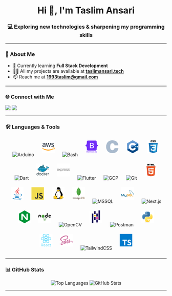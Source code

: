 <h1 align="center">Hi 👋, I'm Taslim Ansari</h1>
<h3 align="center">💻 Exploring new technologies & sharpening my programming skills</h3>

---

### 🚀 About Me
- 🌱 Currently learning **Full Stack Development**
- 👨‍💻 All my projects are available at **[taslimansari.tech](https://taslimansari.tech/)**
- 📫 Reach me at **1993taslim@gmail.com**

---

### 🌐 Connect with Me
<p align="left">
<a href="https://twitter.com/maximoff6310" target="_blank"><img src="https://img.shields.io/badge/Twitter-1DA1F2?style=for-the-badge&logo=twitter&logoColor=white" /></a>
<a href="https://linkedin.com/in/taslimansari" target="_blank"><img src="https://img.shields.io/badge/LinkedIn-0077B5?style=for-the-badge&logo=linkedin&logoColor=white" /></a>
</p>

---

### 🛠️ Languages & Tools
<p align="center">
<img src="https://cdn.worldvectorlogo.com/logos/arduino-1.svg" height="40" style="margin: 10px" alt="Arduino" />
<img src="https://raw.githubusercontent.com/devicons/devicon/master/icons/amazonwebservices/amazonwebservices-original-wordmark.svg" height="40" style="margin: 10px" alt="AWS" />
<img src="https://www.vectorlogo.zone/logos/gnu_bash/gnu_bash-icon.svg" height="40" style="margin: 10px" alt="Bash" />
<img src="https://raw.githubusercontent.com/devicons/devicon/master/icons/bootstrap/bootstrap-plain-wordmark.svg" height="40" style="margin: 10px" alt="Bootstrap" />
<img src="https://raw.githubusercontent.com/devicons/devicon/master/icons/c/c-original.svg" height="40" style="margin: 10px" alt="C" />
<img src="https://raw.githubusercontent.com/devicons/devicon/master/icons/cplusplus/cplusplus-original.svg" height="40" style="margin: 10px" alt="C++" />
<img src="https://raw.githubusercontent.com/devicons/devicon/master/icons/css3/css3-original-wordmark.svg" height="40" style="margin: 10px" alt="CSS3" />
<img src="https://www.vectorlogo.zone/logos/dartlang/dartlang-icon.svg" height="40" style="margin: 10px" alt="Dart" />
<img src="https://raw.githubusercontent.com/devicons/devicon/master/icons/docker/docker-original-wordmark.svg" height="40" style="margin: 10px" alt="Docker" />
<img src="https://raw.githubusercontent.com/devicons/devicon/master/icons/express/express-original-wordmark.svg" height="40" style="margin: 10px" alt="Express" />
<img src="https://www.vectorlogo.zone/logos/flutterio/flutterio-icon.svg" height="40" style="margin: 10px" alt="Flutter" />
<img src="https://www.vectorlogo.zone/logos/google_cloud/google_cloud-icon.svg" height="40" style="margin: 10px" alt="GCP" />
<img src="https://www.vectorlogo.zone/logos/git-scm/git-scm-icon.svg" height="40" style="margin: 10px" alt="Git" />
<img src="https://raw.githubusercontent.com/devicons/devicon/master/icons/html5/html5-original-wordmark.svg" height="40" style="margin: 10px" alt="HTML5" />
<img src="https://raw.githubusercontent.com/devicons/devicon/master/icons/java/java-original.svg" height="40" style="margin: 10px" alt="Java" />
<img src="https://raw.githubusercontent.com/devicons/devicon/master/icons/javascript/javascript-original.svg" height="40" style="margin: 10px" alt="JavaScript" />
<img src="https://raw.githubusercontent.com/devicons/devicon/master/icons/linux/linux-original.svg" height="40" style="margin: 10px" alt="Linux" />
<img src="https://raw.githubusercontent.com/devicons/devicon/master/icons/mongodb/mongodb-original-wordmark.svg" height="40" style="margin: 10px" alt="MongoDB" />
<img src="https://www.svgrepo.com/show/303229/microsoft-sql-server-logo.svg" height="40" style="margin: 10px" alt="MSSQL" />
<img src="https://raw.githubusercontent.com/devicons/devicon/master/icons/mysql/mysql-original-wordmark.svg" height="40" style="margin: 10px" alt="MySQL" />
<img src="https://cdn.worldvectorlogo.com/logos/nextjs-2.svg" height="40" style="margin: 10px" alt="Next.js" />
<img src="https://raw.githubusercontent.com/devicons/devicon/master/icons/nginx/nginx-original.svg" height="40" style="margin: 10px" alt="Nginx" />
<img src="https://raw.githubusercontent.com/devicons/devicon/master/icons/nodejs/nodejs-original-wordmark.svg" height="40" style="margin: 10px" alt="Node.js" />
<img src="https://www.vectorlogo.zone/logos/opencv/opencv-icon.svg" height="40" style="margin: 10px" alt="OpenCV" />
<img src="https://raw.githubusercontent.com/devicons/devicon/master/icons/pandas/pandas-original.svg" height="40" style="margin: 10px" alt="Pandas" />
<img src="https://www.vectorlogo.zone/logos/getpostman/getpostman-icon.svg" height="40" style="margin: 10px" alt="Postman" />
<img src="https://raw.githubusercontent.com/devicons/devicon/master/icons/python/python-original.svg" height="40" style="margin: 10px" alt="Python" />
<img src="https://raw.githubusercontent.com/devicons/devicon/master/icons/react/react-original-wordmark.svg" height="40" style="margin: 10px" alt="React" />
<img src="https://raw.githubusercontent.com/devicons/devicon/master/icons/sass/sass-original.svg" height="40" style="margin: 10px" alt="Sass" />
<img src="https://www.vectorlogo.zone/logos/tailwindcss/tailwindcss-icon.svg" height="40" style="margin: 10px" alt="TailwindCSS" />
<img src="https://raw.githubusercontent.com/devicons/devicon/master/icons/typescript/typescript-original.svg" height="40" style="margin: 10px" alt="TypeScript" />
</p>

---

### 📊 GitHub Stats
<p align="center">
<img src="https://github-readme-stats.vercel.app/api/top-langs?username=taslimansari&show_icons=true&locale=en&layout=compact&theme=radical" height="150" alt="Top Languages" />
<img src="https://github-readme-stats.vercel.app/api?username=taslimansari&show_icons=true&locale=en&theme=radical" height="150" alt="GitHub Stats" />
</p>

---
